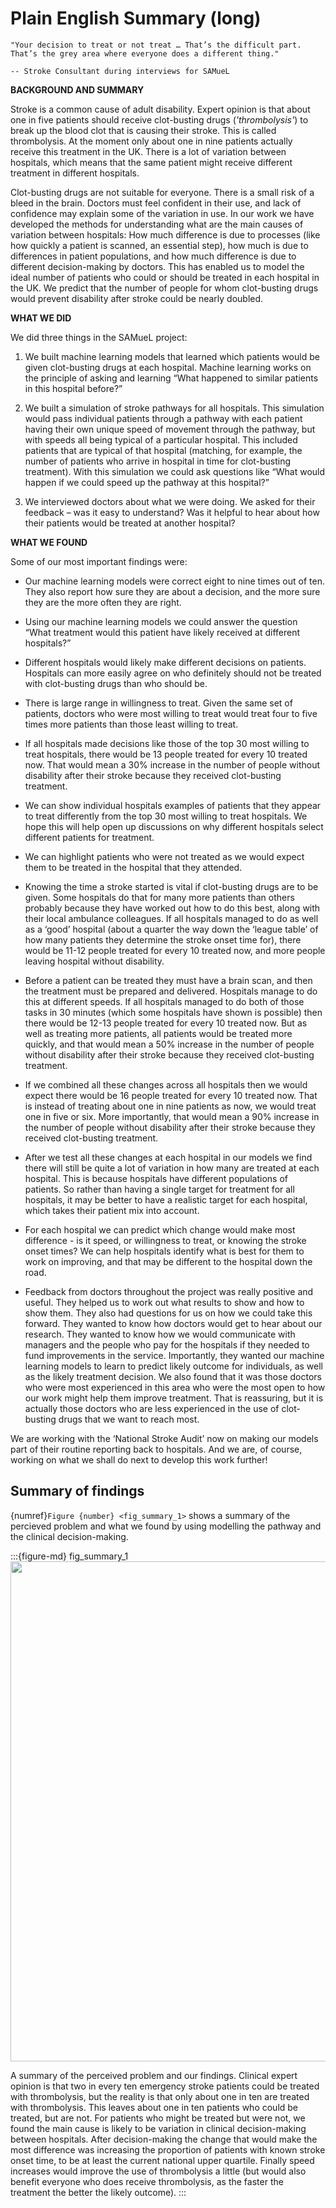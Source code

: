 # Plain English Summary (long)

```{epigraph}
"Your decision to treat or not treat … That’s the difficult part. That’s the grey area where everyone does a different thing."

-- Stroke Consultant during interviews for SAMueL
```

**BACKGROUND AND SUMMARY**

Stroke is a common cause of adult disability. Expert opinion is that about one in five patients should receive clot-busting drugs (*'thrombolysis'*) to break up the blood clot that is causing their stroke. This is called thrombolysis. At the moment only about one in nine patients actually receive this treatment in the UK. There is a lot of variation between hospitals, which means that the same patient might receive different treatment in different hospitals.

Clot-busting drugs are not suitable for everyone. There is a small risk of a bleed in the brain. Doctors must feel confident in their use, and lack of confidence may explain some of the variation in use. In our work we have developed the methods for understanding what are the main causes of variation between hospitals: How much difference is due to processes (like how quickly a patient is scanned, an essential step), how much is due to differences in patient populations, and how much difference is due to different decision-making by doctors. This has enabled us to model the ideal number of patients who could or should be treated in each hospital in the UK. We predict that the number of people for whom clot-busting drugs would prevent disability after stroke could be nearly doubled.

**WHAT WE DID**

We did three things in the SAMueL project:

1. We built machine learning models that learned which patients would be given clot-busting drugs at each hospital. Machine learning works on the principle of asking and learning “What happened to similar patients in this hospital before?”

2. We built a simulation of stroke pathways for all hospitals. This simulation would pass individual patients through a pathway with each patient having their own unique speed of movement through the pathway, but with speeds all being typical of a particular hospital. This included patients that are typical of that hospital (matching, for example, the number of patients who arrive in hospital in time for clot-busting treatment). With this simulation we could ask questions like “What would happen if we could speed up the pathway at this hospital?”

3. We interviewed doctors about what we were doing. We asked for their feedback – was it easy to understand? Was it helpful to hear about how their patients would be treated at another hospital?


**WHAT WE FOUND**

Some of our most important findings were:

* Our machine learning models were correct eight to nine times out of ten. They also report how sure they are about a decision, and the more sure they are the more often they are right.

* Using our machine learning models we could answer the question “What treatment would this patient have likely received at different hospitals?”

* Different hospitals would likely make different decisions on patients. Hospitals can more easily agree on who definitely should not be treated with clot-busting drugs than who should be.

* There is large range in willingness to treat. Given the same set of patients, doctors who were most willing to treat would treat four to five times more patients than those least willing to treat.

* If all hospitals made decisions like those of the top 30 most willing to treat hospitals, there would be 13 people treated for every 10 treated now. That would mean a 30% increase in the number of people without disability after their stroke because they received clot-busting treatment.

* We can show individual hospitals examples of patients that they appear to treat differently from the top 30 most willing to treat hospitals. We hope this will help open up discussions on why different hospitals select different patients for treatment.

* We can highlight patients who were not treated as we would expect them to be treated in the hospital that they attended. 

* Knowing the time a stroke started is vital if clot-busting drugs are to be given. Some hospitals do that for many more patients than others probably because they have worked out how to do this best, along with their local ambulance colleagues. If all hospitals managed to do as well as a ‘good’ hospital (about a quarter the way down the ‘league table’ of how many patients they determine the stroke onset time for), there would be 11-12 people treated for every 10 treated now, and more people leaving hospital without disability.

* Before a patient can be treated they must have a brain scan, and then the treatment must be prepared and delivered. Hospitals manage to do this at different speeds. If all hospitals managed to do both of those tasks in 30 minutes (which some hospitals have shown is possible) then there would be 12-13 people treated for every 10 treated now. But as well as treating more patients, all patients would be treated more quickly, and that would mean a 50% increase in the number of people without disability after their stroke because they received clot-busting treatment.

* If we combined all these changes across all hospitals then we would expect there would be 16 people treated for every 10 treated now. That is instead of treating about one in nine patients as now, we would treat one in five or six. More importantly, that would mean a 90% increase in the number of people without disability after their stroke because they received clot-busting treatment.

* After we test all these changes at each hospital in our models we find there will still be quite a lot of variation in how many are treated at each hospital. This is because hospitals have different populations of patients. So rather than having a single target for treatment for all hospitals, it may be better to have a realistic target for each hospital, which takes their patient mix into account.

* For each hospital we can predict which change would make most difference - is it speed, or willingness to treat, or knowing the stroke onset times? We can help hospitals identify what is best for them to work on improving, and that may be different to the hospital down the road.

* Feedback from doctors throughout the project was really positive and useful. They helped us to work out what results to show and how to show them. They also had questions for us on how we could take this forward. They wanted to know how doctors would get to hear about our research. They wanted to know how we would communicate with managers and the people who pay for the hospitals if they needed to fund improvements in the service. Importantly, they wanted our machine learning models to learn to predict likely outcome for individuals, as well as the likely treatment decision. We also found that it was those doctors who were most experienced in this area who were the most open to how our work might help them improve treatment. That is reassuring, but it is actually those doctors who are less experienced in the use of clot-busting drugs that we want to reach most.

We are working with the ‘National Stroke Audit’ now on making our models part of their routine reporting back to hospitals. And we are, of course, working on what we shall do next to develop this work further!

## Summary of findings

{numref}`Figure {number} <fig_summary_1>` shows a summary of the percieved problem and what we found by using modelling the pathway and the clinical decision-making.

:::{figure-md} fig_summary_1
<img src="./../images/summary.jpg" width="800px">

A summary of the perceived problem and our findings. Clinical expert opinion is that two in every ten emergency stroke patients could be treated with thrombolysis, but the reality is that only about one in ten are treated with thrombolysis. This leaves about one in ten patients who could be treated, but are not. For patients who might be treated but were not, we found the main cause is likely to be variation in clinical decision-making between hospitals. After decision-making the change that would make the most difference was increasing the proportion of patients with known stroke onset time, to be at least the current national upper quartile. Finally speed increases would improve the use of thrombolysis a little (but would also benefit everyone who does receive thrombolysis, as the faster the treatment the better the likely outcome).
:::
